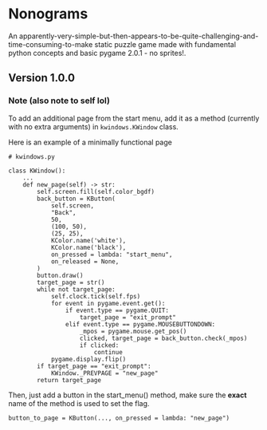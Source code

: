 # Nonograms
An apparently-very-simple-but-then-appears-to-be-quite-challenging-and-time-consuming-to-make static puzzle game made with fundamental python concepts and basic pygame 2.0.1 - no sprites!.

## Version 1.0.0 
### Note (also note to self lol)
To add an additional page from the start menu, add it as a method (currently with no extra arguments) in `kwindows.KWindow` class.

Here is an example of a minimally functional page

```
# kwindows.py

class KWindow():
    ...
    def new_page(self) -> str:
        self.screen.fill(self.color_bgdf)
        back_button = KButton(
            self.screen,
            "Back",
            50,
            (100, 50),
            (25, 25),
            KColor.name('white'),
            KColor.name('black'),
            on_pressed = lambda: "start_menu",
            on_released = None,
        )
        button.draw()
        target_page = str()
        while not target_page:
            self.clock.tick(self.fps)
            for event in pygame.event.get():
                if event.type == pygame.QUIT:
                    target_page = "exit_prompt"
                elif event.type == pygame.MOUSEBUTTONDOWN:
                    _mpos = pygame.mouse.get_pos()
                    clicked, target_page = back_button.check(_mpos)
                    if clicked:
                        continue
            pygame.display.flip()
        if target_page == "exit_prompt":
            KWindow._PREVPAGE = "new_page"
        return target_page

```

Then, just add a button in the start_menu() method, make sure the **exact** name of the method is used to set the flag. 

```
button_to_page = KButton(..., on_pressed = lambda: "new_page")
```
